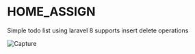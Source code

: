 # HOME_ASSIGN
Simple todo list using laravel 8 supports insert delete operations 


![Capture](https://user-images.githubusercontent.com/39143379/128639946-89f00cd9-5163-4ac1-91b7-2bf61da0d821.PNG)


